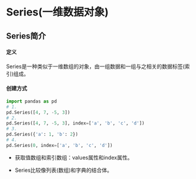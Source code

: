 # Series(一维数据对象)
## Series简介
#### 定义
Series是一种类似于一维数组的对象，由一组数据和一组与之相关的数据标签(索引)组成。
#### 创建方式
```python
import pandas as pd
# 1.
pd.Series([4, 7, -5, 3])
# 2.
pd.Series([4, 7, -5, 3], index=['a', 'b', 'c', 'd'])
# 3.
pd.Series({'a': 1, 'b': 2})
# 4.
pd.Series(0, index=['a', 'b', 'c', 'd'])
```
* 获取值数组和索引数组：values属性和index属性。

* Series比较像列表(数组)和字典的结合体。


